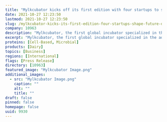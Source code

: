```yaml
---
title: "Mylkcubator kicks off its first edition with four startups to shape the future of dairy"
date: 2021-10-27 12:23:50
lastmod: 2021-10-27 12:23:50
slug: /mylkcubator-kicks-its-first-edition-four-startups-shape-future-dairy
company: 10963
description: "Mylkcubator, the first global incubator specialized in the advancement of innovation projects for the dairy sector, launches its first edition with four amazing startups selected from across the world."
excerpt: "Mylkcubator, the first global incubator specialized in the advancement of innovation projects for the dairy sector, launches its first edition with four amazing startups selected from across the world."
proteins: [Cell-Based, Microbial]
products: [Dairy]
topics: [Business]
regions: [International]
flags: [Press Release]
directory: [10963]
featured_image: "Mylkcubator Image.png"
additional_images:
  - src: "Mylkcubator Image.png"
    caption: ""
    alt: ""
    title: ""
draft: false
pinned: false
homepage: false
uuid: 9930
---
```


